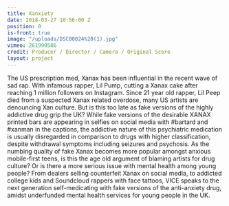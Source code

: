 ```yaml
---
title: Xanxiety
date: 2018-03-27 10:56:00 Z
position: 0
is-front: true
image: "/uploads/DSC00024%20(1).jpg"
vimeo: 261990586
credit: Producer / Director / Camera / Original Score
layout: project
---
```


The US prescription med, Xanax has been influential in the recent wave of sad rap. With infamous rapper, Lil Pump, cutting a Xanax cake after reaching 1 million followers on Instagram. Since 21 year old rapper, Lil Peep died from a suspected Xanax related overdose, many US artists are denouncing Xan culture. But is this too late as fake versions of the highly addictive drug grip the UK?
While fake versions of the desirable XANAX printed bars are appearing in selfies on social media with #bartard and #xanman in the captions, the addictive nature of this psychiatric medication is usually disregarded in comparison to drugs with higher classification, despite withdrawal symptoms including seizures and psychosis.
As the numbing quality of fake Xanax becomes more popular amongst anxious mobile-first teens, is this the age old argument of blaming artists for drug culture? Or is there a more serious issue with mental health among young people?
From dealers selling counterfeit Xanax on social media, to addicted college kids and Soundcloud rappers with face tattoos, VICE speaks to the next generation self-medicating with fake versions of the anti-anxiety drug, amidst underfunded mental health services for young people in the UK.
